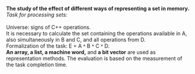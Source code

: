 **The study of the effect of different ways of representing a set in memory.**\
*Task for processing sets:*\
\
Universe: signs of C++ operations.\
It is necessary to calculate the set containing the operations available in A, also simultaneously in B and C, and all operations from D.\
Formalization of the task:  E = A ˄ B ˄ C ˅ D.\
**An array, a list, a machine word,** and **a bit vector** are used as representation methods.
The evaluation is based on the measurement of the task completion time.
